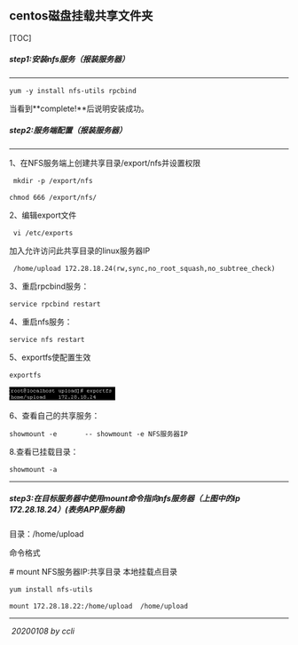 ## centos磁盘挂载共享文件夹

[TOC]



##### **step1:安装nfs服务（报装服务器）**

------

```shell
yum -y install nfs-utils rpcbind
```

当看到**complete!**后说明安装成功。

##### **step2:服务端配置（报装服务器）**

------

1、在NFS服务端上创建共享目录/export/nfs并设置权限

```shell
 mkdir -p /export/nfs
```

```shell
chmod 666 /export/nfs/
```

2、编辑export文件

```shell
 vi /etc/exports 
```

加入允许访问此共享目录的linux服务器IP   

```
 /home/upload 172.28.18.24(rw,sync,no_root_squash,no_subtree_check) 
```

3、重启rpcbind服务：

```shell
service rpcbind restart
```

4、重启nfs服务：

```shell
service nfs restart
```

5、exportfs使配置生效

```shell
exportfs
```

![mount](..\imgs\mount.png)

6、查看自己的共享服务：

```shell
showmount -e       -- showmount -e NFS服务器IP
```

8.查看已挂载目录：

```shell
showmount -a
```

------

##### **step3:在目标服务器中使用mount命令指向nfs服务器（上图中的ip 172.28.18.24）(表务APP服务器)**

目录：/home/upload

命令格式

\# mount NFS服务器IP:共享目录 本地挂载点目录

```
yum install nfs-utils
```

```shell
mount 172.28.18.22:/home/upload  /home/upload
```



------

​																																								*20200108 by ccli*